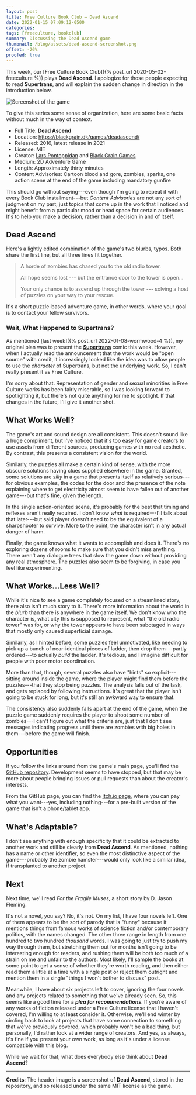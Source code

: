 ```yaml
---
layout: post
title: Free Culture Book Club — Dead Ascend
date: 2022-01-15 07:09:12-0500
categories:
tags: [freeculture, bookclub]
summary: Discussing the Dead Ascend game
thumbnail: /blog/assets/dead-ascend-screenshot.png
offset: -26%
proofed: true
---
```


This week, our [Free Culture Book Club]({% post_url 2020-05-02-freeculture %}) plays **Dead Ascend**.  I apologize for those people expecting to read **Supertrans**, and will explain the sudden change in direction in the introduction below.

![Screenshot of the game](/blog/assets/dead-ascend-screenshot.png "A storeroom with art on the walls?  Sure, let's assume that's what it is...")

To give this series some sense of organization, here are some basic facts without much in the way of context.

 * Full Title:  **Dead Ascend**
 * Location:  <https://blackgrain.dk/games/deadascend/>
 * Released:  2016, latest release in 2021
 * License:  MIT
 * Creator:  [Lars Pontoppidan](https://github.com/Larpon) and [Black Grain Games](https://blackgrain.dk/games/)
 * Medium:  2D Adventure Game
 * Length:  Approximately thirty minutes
 * Content Advisories:  Cartoon blood and gore, zombies, sparks, one action scene at the end of the game including mandatory gunfire

This should go without saying---even though I'm going to repeat it with every Book Club installment---but *Content Advisories* are not any sort of judgment on my part, just topics that come up in the work that I noticed and might benefit from a particular mood or head space for certain audiences.  It's to help you make a decision, rather than a decision in and of itself.

## Dead Ascend

Here's a lightly edited combination of the game's two blurbs, typos.  Both share the first line, but all three lines fit together.

 > A horde of zombies has chased you to the old radio tower.
 >
 > All hope seems lost --- but the entrance door to the tower is open...
 >
 > Your only chance is to ascend up through the tower --- solving a host of puzzles on your way to your rescue.

It's a short puzzle-based adventure game, in other words, where your goal is to contact your fellow survivors.

### Wait, What Happened to Supertrans?

As mentioned [last week]({% post_url 2022-01-08-wormwood-4 %}), my original plan was to present the [**Supertrans**](http://supertrans.thecomicseries.com/) comic this week.  However, when I actually read the announcement that the work would be "open source" with credit, it increasingly looked like the idea was to allow people to use the *character* of Supertrans, but not the underlying work.  So, I can't really present it as Free Culture.

I'm sorry about that.  Representation of gender and sexual minorities in Free Culture works has been fairly miserable, so I was looking forward to spotlighting it, but there's not quite anything for me to spotlight.  If that changes in the future, I'll give it another shot.

## What Works Well?

The game's art and sound design are all consistent.  This doesn't sound like a huge compliment, but I've noticed that it's too easy for game creators to use assets from different sources, producing games with no real aesthetic.  By contrast, this presents a consistent vision for the world.

Similarly, the puzzles all make a certain kind of sense, with the more obscure solutions having clues supplied elsewhere in the game.  Granted, some solutions are *silly* in a game that presents itself as relatively serious---for obvious examples, the codes for the door and the presence of the note explaining where to get electricity almost seem to have fallen out of another game---but that's fine, given the length.

In the single action-oriented scene, it's probably for the best that timing and reflexes aren't really required.  I don't know *what* is required---I'll talk about that later---but said player doesn't need to be the equivalent of a sharpshooter to survive.  More to the point, the character isn't in any actual danger of harm.

Finally, the game knows what it wants to accomplish and does it.  There's no exploring dozens of rooms to make sure that you didn't miss anything.  There aren't any dialogue trees that slow the game down without providing any real atmosphere.  The puzzles also seem to be forgiving, in case you feel like experimenting.

## What Works...Less Well?

While it's nice to see a game completely focused on a streamlined story, there also isn't much story to it.  There's more information about the world in the *blurb* than there is anywhere in the game itself.  We don't know who the character is, what city this is supposed to represent, what "the old radio tower" was for, or why the tower appears to have been sabotaged in ways that mostly only caused superficial damage.

Similarly, as I hinted before, some puzzles feel unmotivated, like needing to pick up a bunch of near-identical pieces of ladder, then drop them---partly ordered---to actually *build* the ladder.  It's tedious, and I imagine difficult for people with poor motor coordination.

More than that, though, several puzzles also have "hints" so explicit---sitting around inside the game, where the player might find them before the puzzles---that they stop being puzzles.  The analysis falls out of the task, and gets replaced by following instructions.  It's great that the player isn't going to be stuck for long, but it's still an awkward way to ensure that.

The consistency also suddenly falls apart at the end of the game, when the puzzle game suddenly requires the player to shoot some number of zombies---I can't figure out what the criteria are, just that I don't see messages indicating progress until there are zombies with big holes in them---before the game will finish.

## Opportunities

If you follow the links around from the game's main page, you'll find the [GitHub <i class="fab fa-github"></i> repository](https://github.com/Larpon/DeadAscend).  Development seems to have stopped, but that may be more about people bringing issues or pull requests than about the creator's interests.

From the GitHub page, you can find the [Itch.io <i class="fab fa-itch-io"></i> page](https://github.com/Larpon/DeadAscend), where you can pay what you want---yes, including nothing---for a pre-built version of the game that isn't a phone/tablet app.

## What's Adaptable?

I don't see anything with enough specificity that it could be extracted to another work and still be clearly from **Dead Ascend**.  As mentioned, nothing has a name or other identifier, so even the most distinctive aspect of the game---probably the zombie hamster---would only look like a similar idea, if transplanted to another project.

## Next

Next time, we'll read *For the Fragile Muses*, a short story by D. Jason Fleming.

It's not a novel, you say?  No, it's not.  On my list, I have four novels left.  One of them appears to be the sort of parody that is "funny" because it mentions things from famous works of science fiction and/or contemporary politics, with the names changed.  The other three range in length from one hundred to two hundred *thousand* words.  I was going to just try to push my way through them, but stretching them out for months isn't going to be interesting enough for readers, and rushing them will be both too much of a strain on me and unfair to the authors.  Most likely, I'll sample the books at some point to get a sense of whether they're worth reading, and then either read them a little at a time with a single post or reject them outright and mention them in a single "things I won't bother to discuss" post.

Meanwhile, I have about six projects left to cover, ignoring the four novels and any projects related to something that we've already seen.  So, this seems like a good time for a ***plea for recommendations***.  If you're aware of any works of fiction released under a Free Culture license that I haven't covered, I'm willing to at least consider it.  Otherwise, we'll end winter by circling back to look at projects that have some connection to something that we've previously covered, which probably won't be a bad thing, but personally, I'd rather look at a wider range of creators.  And yes, as always, it's fine if you present your own work, as long as it's under a license compatible with this blog.

While we wait for that, what does everybody else think about **Dead Ascend**?

* * *

**Credits**:  The header image is a screenshot of **Dead Ascend**, stored in the repository, and so released under the same MIT license as the game.
